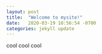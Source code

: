 ```yaml
---
layout: post
title:  "Welcome to mysite!"
date:   2020-03-19 10:56:54 -0700
categories: jekyll update
---
```

cool cool cool